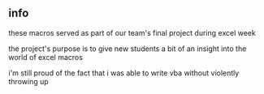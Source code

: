 ## info

these macros served as part of our team's final project during excel week

the project's purpose is to give new students a bit of an insight into the world of excel macros

i'm still proud of the fact that i was able to write vba without violently throwing up
